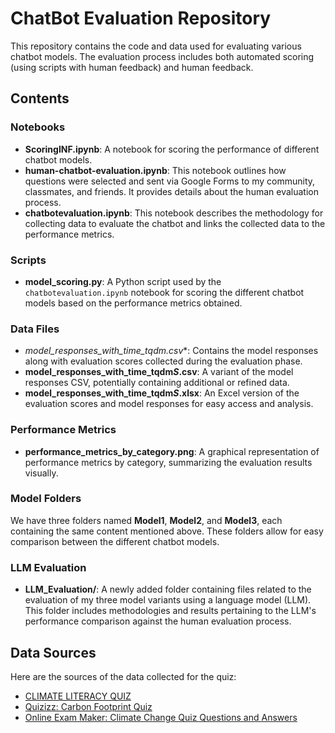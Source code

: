 # ChatBot Evaluation Repository

This repository contains the code and data used for evaluating various chatbot models. The evaluation process includes both automated scoring (using scripts with human feedback) and human feedback.

## Contents

### Notebooks
- **ScoringINF.ipynb**: A notebook for scoring the performance of different chatbot models.
- **human-chatbot-evaluation.ipynb**: This notebook outlines how questions were selected and sent via Google Forms to my community, classmates, and friends. It provides details about the human evaluation process.
- **chatbotevaluation.ipynb**: This notebook describes the methodology for collecting data to evaluate the chatbot and links the collected data to the performance metrics.

### Scripts
- **model_scoring.py**: A Python script used by the `chatbotevaluation.ipynb` notebook for scoring the different chatbot models based on the performance metrics obtained.

### Data Files
- **model_responses_with_time_tqdm*.csv**: Contains the model responses along with evaluation scores collected during the evaluation phase.
- **model_responses_with_time_tqdm*S*.csv**: A variant of the model responses CSV, potentially containing additional or refined data.
- **model_responses_with_time_tqdm*S*.xlsx**: An Excel version of the evaluation scores and model responses for easy access and analysis.

### Performance Metrics
- **performance_metrics_by_category.png**: A graphical representation of performance metrics by category, summarizing the evaluation results visually.

### Model Folders
We have three folders named **Model1**, **Model2**, and **Model3**, each containing the same content mentioned above. These folders allow for easy comparison between the different chatbot models.

### LLM Evaluation
- **LLM_Evaluation/**: A newly added folder containing files related to the evaluation of my three model variants using a language model (LLM). This folder includes methodologies and results pertaining to the LLM's performance comparison against the human evaluation process.

## Data Sources
Here are the sources of the data collected for the quiz:

- [CLIMATE LITERACY QUIZ](https://cleanet.org/clean/literacy/climate/quiz.html)
- [Quizizz: Carbon Footprint Quiz](https://quizizz.com/admin/quiz/5abd06abd0f9b800198aa328/carbon-footprint)
- [Online Exam Maker: Climate Change Quiz Questions and Answers](https://onlineexammaker.com/kb/30-climate-change-quiz-questions-and-answers/)
